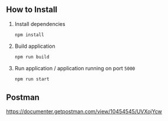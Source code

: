 ## How to Install
1. Install dependencies
    ```bash
    npm install
    ```
2. Build application
    ```bash
    npm run build
    ```
3. Run application / application running on port `5000`
    ```bash
    npm run start
    ```

## Postman
https://documenter.getpostman.com/view/10454545/UVXojYcw
